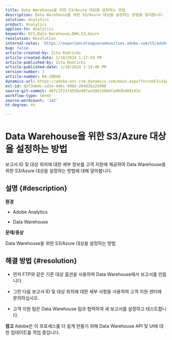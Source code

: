 ```yaml
---
title: Data Warehouse을 위한 S3/Azure 대상을 설정하는 방법
description: Data Warehouse을 위한 S3/Azure 대상을 설정하는 방법을 알아봅니다.
solution: Analytics
product: Analytics
applies-to: Analytics
keywords: KCS,Data Warehouse,DWH,S3,Azure
resolution: Resolution
internal-notes: 'https://experienceleaguecommunities.adobe.com/t5/adobe-analytics-ideas/amazon-s3-support-for-data-warehouse/idi-p/341037  Azure example: https://jira.corp.adobe.com/browse/AN-259530  S3 example: https://jira.corp.adobe.com/browse/AN-294769'
bug: false
article-created-by: Zita Rodricks
article-created-date: 1/18/2024 1:17:54 PM
article-published-by: Zita Rodricks
article-published-date: 1/18/2024 1:19:48 PM
version-number: 3
article-number: KA-20048
dynamics-url: https://adobe-ent.crm.dynamics.com/main.aspx?forceUCI=1&pagetype=entityrecord&etn=knowledgearticle&id=cf6b0afa-03b6-ee11-a569-6045bd0065f9
exl-id: d2f2eb4c-cd3e-4d6c-998d-264d3b121990
source-git-commit: 46fc2f23fd556a987acb96338b6fad03b489141e
workflow-type: tm+mt
source-wordcount: '142'
ht-degree: 6%

---
```


# Data Warehouse을 위한 S3/Azure 대상을 설정하는 방법


보고서 ID 및 대상 위치에 대한 세부 정보를 고객 지원에 제공하여 Data Warehouse을 위한 S3/Azure 대상을 설정하는 방법에 대해 알아봅니다.

## 설명 {#description}


<b>환경</b>

- Adobe Analytics

- Data Warehouse

<b>문제/증상</b>

Data Warehouse을 위한 S3/Azure 대상을 설정하는 방법


## 해결 방법 {#resolution}


- 먼저 FTP와 같은 기존 대상 옵션을 사용하여 Data Warehouse에서 보고서를 만듭니다.

- 그런 다음 보고서 ID 및 대상 위치에 대한 세부 사항을 사용하여 고객 지원 센터에 문의하십시오.

- 고객 지원 팀은 Data Warehouse 팀과 협력하여 새 보고서를 설정하고 테스트합니다.

<b>참고</b>
Adobe은 이 프로세스를 더 쉽게 만들기 위해 Data Warehouse API 및 UI에 대한 업데이트를 작업 중입니다.

